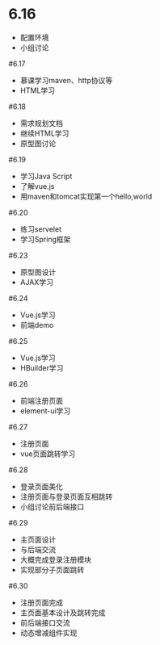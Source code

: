 # 6.16
- 配置环境
- 小组讨论

#6.17
- 慕课学习maven、http协议等
- HTML学习

#6.18
- 需求规划文档
- 继续HTML学习
- 原型图讨论

#6.19
- 学习Java Script
- 了解vue.js
- 用maven和tomcat实现第一个hello,world

#6.20
- 练习servelet
- 学习Spring框架

#6.23
- 原型图设计
- AJAX学习

#6.24
- Vue.js学习
- 前端demo

#6.25
- Vue.js学习
- HBuilder学习

#6.26
- 前端注册页面
- element-ui学习 

#6.27
- 注册页面
- vue页面跳转学习

#6.28
- 登录页面美化
- 注册页面与登录页面互相跳转
- 小组讨论前后端接口

#6.29
- 主页面设计
- 与后端交流
- 大概完成登录注册模块
- 实现部分子页面跳转 

#6.30
- 注册页面完成
- 主页面基本设计及跳转完成
- 前后端接口交流
- 动态增减组件实现